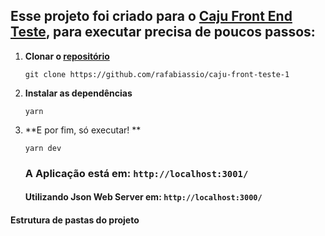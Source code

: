 ## Esse projeto foi criado para o [Caju Front End Teste](https://github.com/caju-beneficios/caju-front-teste-1), para executar precisa de poucos passos:

1. **Clonar o [repositório](https://github.com/rafabiassio/caju-front-teste-1)**

   ```shell
   git clone https://github.com/rafabiassio/caju-front-teste-1
   ```

2. **Instalar as dependências**

   ```shell
   yarn
   ```

3. **E por fim, só executar! **

   ```shell
   yarn dev
   ```

   ### A Aplicação está em: `http://localhost:3001/`
   #### Utilizando Json Web Server em: `http://localhost:3000/`

  #### Estrutura de pastas do projeto
